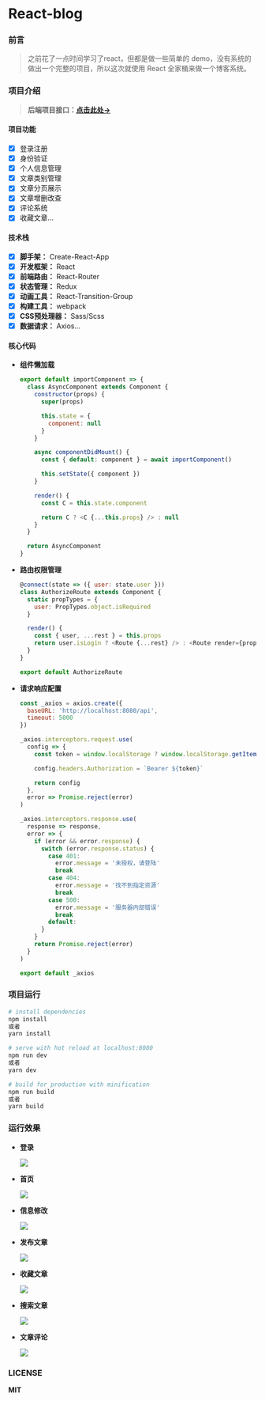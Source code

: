 # React-blog

### 前言

> 之前花了一点时间学习了react，但都是做一些简单的 demo，没有系统的做出一个完整的项目，所以这次就使用 React 全家桶来做一个博客系统。

### 项目介绍

> **后端项目接口：[点击此处→](https://github.com/liandao0815/Koa-blog)**

#### 项目功能

- [x] 登录注册
- [x] 身份验证
- [x] 个人信息管理
- [x] 文章类别管理
- [x] 文章分页展示
- [x] 文章增删改查
- [x] 评论系统
- [x] 收藏文章...

#### 技术栈

- [x] **脚手架：** Create-React-App
- [x] **开发框架：** React
- [x] **前端路由：** React-Router
- [x] **状态管理：** Redux
- [x] **动画工具：** React-Transition-Group
- [x] **构建工具：** webpack
- [x] **CSS预处理器：** Sass/Scss
- [x] **数据请求：** Axios...

#### 核心代码

- **组件懒加载**

  ```javascript
  export default importComponent => {
    class AsyncComponent extends Component {
      constructor(props) {
        super(props)
  
        this.state = {
          component: null
        }
      }
  
      async componentDidMount() {
        const { default: component } = await importComponent()
  
        this.setState({ component })
      }
  
      render() {
        const C = this.state.component
  
        return C ? <C {...this.props} /> : null
      }
    }
  
    return AsyncComponent
  }
  ```

- **路由权限管理**

  ```javascript
  @connect(state => ({ user: state.user }))
  class AuthorizeRoute extends Component {
    static propTypes = {
      user: PropTypes.object.isRequired
    }
  
    render() {
      const { user, ...rest } = this.props
      return user.isLogin ? <Route {...rest} /> : <Route render={props => <Redirect to="/login" />} />
    }
  }
  
  export default AuthorizeRoute
  ```

- **请求响应配置**

  ```javascript
  const _axios = axios.create({
    baseURL: 'http://localhost:8080/api',
    timeout: 5000
  })
  
  _axios.interceptors.request.use(
    config => {
      const token = window.localStorage ? window.localStorage.getItem('token') : ''
  
      config.headers.Authorization = `Bearer ${token}`
  
      return config
    },
    error => Promise.reject(error)
  )
  
  _axios.interceptors.response.use(
    response => response,
    error => {
      if (error && error.response) {
        switch (error.response.status) {
          case 401:
            error.message = '未授权，请登陆'
            break
          case 404:
            error.message = '找不到指定资源'
            break
          case 500:
            error.message = '服务器内部错误'
            break
          default:
        }
      }
      return Promise.reject(error)
    }
  )
  
  export default _axios
  ```
  

### 项目运行

```bash
# install dependencies
npm install
或者
yarn install

# serve with hot reload at localhost:8080
npm run dev
或者
yarn dev

# build for production with minification
npm run build
或者
yarn build
```

### 运行效果

- **登录**

  ![](./screenshot/登录.gif)

- **首页**

  ![](./screenshot/首页.gif)

- **信息修改**

  ![](./screenshot/信息修改.gif)

- **发布文章**

  ![](./screenshot/发布文章.gif)

- **收藏文章**

  ![](./screenshot/收藏文章.gif)

- **搜索文章**

  ![](./screenshot/搜索文章.gif)

- **文章评论**

  ![](./screenshot/文章评论.gif)

### LICENSE

**MIT**
